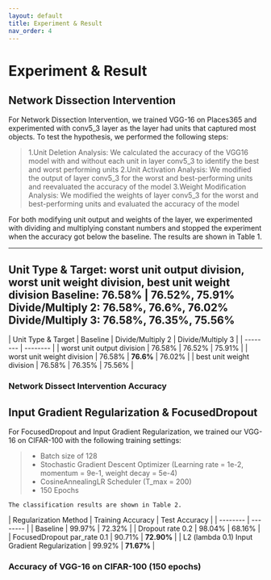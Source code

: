 ```yaml
---
layout: default
title: Experiment & Result
nav_order: 4
---
```


# Experiment & Result


## Network Dissection Intervention
For Network Dissection Intervention, we trained VGG-16 on Places365 and experimented with conv5\_3 layer as the layer had units that captured most objects. To test the hypothesis, we performed the following steps:

> 1.Unit Deletion Analysis: We calculated the accuracy of the VGG16 model with and without each unit in layer conv5\_3 to identify the best and worst performing units
> 2.Unit Activation Analysis: We modified the output of layer conv5\_3 for the worst and best-performing units and reevaluated the accuracy of the model
> 3.Weight Modification Analysis: We modified the weights of layer conv5\_3 for the worst and best-performing units and evaluated the accuracy of the model

For both modifying unit output and weights of the layer, we experimented with dividing and multiplying constant numbers and stopped the experiment when the accuracy got below the baseline. The  results are shown in Table 1.


---
Unit Type & Target: worst unit output division, worst unit weight division, best unit weight division
Baseline: 76.58% | 76.52%, 75.91%
Divide/Multiply 2: 76.58%, **76.6%**, 76.02%
Divide/Multiply 3: 76.58%, 76.35%, 75.56% 
---

| Unit Type & Target | Baseline | Divide/Multiply 2 | Divide/Multiply 3 |
| -------- | -------- |
| worst unit output division | 76.58% | 76.52% | 75.91% |
| worst unit weight division | 76.58% | **76.6%** | 76.02% |
| best unit weight division | 76.58% | 76.35% | 75.56% |
### Network Dissect Intervention Accuracy


## Input Gradient Regularization \& FocusedDropout
For FocusedDropout and Input Gradient Regularization, we trained our VGG-16 on CIFAR-100 with the following training settings:

>* Batch size of 128
>* Stochastic Gradient Descent Optimizer (Learning rate = 1e-2, momentum = 9e-1, weight decay = 5e-4)
>* CosineAnnealingLR Scheduler (T\_max = 200)
>* 150 Epochs

    The classification results are shown in Table 2.

| Regularization Method | Training Accuracy | Test Accuracy | 
| -------- | -------- |
| Baseline | 99.97% | 72.32% |
| Dropout rate 0.2 | 98.04% | 68.16% | 
| FocusedDropout par_rate 0.1 | 90.71% | **72.90%** | 
| L2 (lambda 0.1) Input Gradient Regularization | 99.92% | **71.67%** | 
### Accuracy of VGG-16 on CIFAR-100 (150 epochs)
